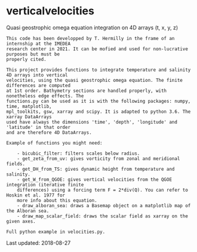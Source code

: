 # verticalvelocities
Quasi geostrophic omega equation integration on 4D arrays (t, x, y, z)

    This code has been developped by T. Hermilly in the frame of an internship at the IMEDEA
    research center in 2021. It can be mofied and used for non-lucrative purposes but must be
    properly cited.
    
    This project provides functions to integrate temperature and salinity 4D arrays into vertical
    velocities, using the quasi geostrophic omega equation. The finite differences are computed
    at 1st order. Bathymetry sections are handled properly, with nonetheless edge effects. The
    functions.py can be used as it is with the following packages: numpy, time, matplotlib, 
    mpl_toolkits, gsw, xarray and scipy. It is adapted to python 3.6. The xarray DataArrays
    used have always the dimensions 'time', 'depth', 'longitude' and 'latitude' in that order
    and are therefore 4D DataArrays.
    
    Example of functions you might need:
    
        - bicubic_filter: filters scales below radius.
        - get_zeta_from_uv: gives vorticity from zonal and meridional fields.
        - get_DH_from_TS: gives dynamic height from temperature and salinity.
        - get_W_from_QGOE: gives vertical velocities from the QGOE integration (iterative finite
        differences) using a forcing term F = 2*div(Q). You can refer to Hoskin et al. 1977 for 
        more info about this equation.
        - draw_alboran_sea: draws a Basemap object on a matplotlib map of the Alboran sea.
        - draw_map_scalar_field: draws the scalar field as xarray on the given axes.
        
    Full python example in velocities.py.

Last updated: 2018-08-27
